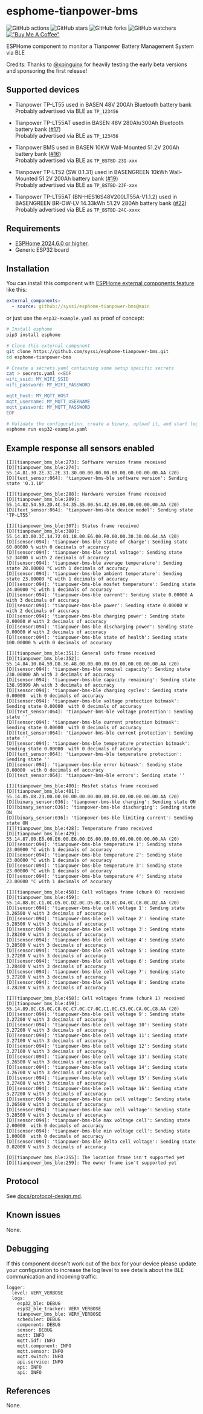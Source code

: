 # esphome-tianpower-bms

![GitHub actions](https://github.com/syssi/esphome-tianpower-bms/actions/workflows/ci.yaml/badge.svg)
![GitHub stars](https://img.shields.io/github/stars/syssi/esphome-tianpower-bms)
![GitHub forks](https://img.shields.io/github/forks/syssi/esphome-tianpower-bms)
![GitHub watchers](https://img.shields.io/github/watchers/syssi/esphome-tianpower-bms)
[!["Buy Me A Coffee"](https://img.shields.io/badge/buy%20me%20a%20coffee-donate-yellow.svg)](https://www.buymeacoffee.com/syssi)

ESPHome component to monitor a Tianpower Battery Management System via BLE

Credits: Thanks to [@xpinguinx](https://github.com/xpinguinx) for heavily testing the early beta versions and sponsoring the first release!

## Supported devices

* Tianpower TP-LT55 used in BASEN 48V 200Ah Bluetooth battery bank<br>
  Probably advertised via BLE as `TP_123456`

* Tianpower TP-LT55AT used in BASEN 48V 280Ah/300Ah Bluetooth battery bank ([#17](https://github.com/syssi/esphome-tianpower-bms/issues/17))<br>
  Probably advertised via BLE as `TP_123456`

* Tianpower BMS used in BASEN 10KW Wall-Mounted 51.2V 200Ah battery bank ([#16](https://github.com/syssi/esphome-tianpower-bms/issues/16))<br>
  Probably advertised via BLE as `TP_BSTBD-23I-xxx`

* Tianpower TP-LT52 (SW 0.1.31) used in BASENGREEN 10kWh Wall-Mounted 51.2V 200Ah battery bank ([#19](https://github.com/syssi/esphome-tianpower-bms/discussions/19))<br>
  Probably advertised via BLE as `TP_BSTBD-23F-xxx`

* Tianpower TP-LT55AT (BN-HES16S48V200LT55A-V1.1.2) used in BASENGREEN BR-OW-LV 14.33kWh 51.2V 280Ah battery bank ([#22](https://github.com/syssi/esphome-tianpower-bms/discussions/22))<br>
  Probably advertised via BLE as `TP_BSTBD-24C-xxxx`

## Requirements

* [ESPHome 2024.6.0 or higher](https://github.com/esphome/esphome/releases).
* Generic ESP32 board

## Installation

You can install this component with [ESPHome external components feature](https://esphome.io/components/external_components.html) like this:
```yaml
external_components:
  - source: github://syssi/esphome-tianpower-bms@main
```

or just use the `esp32-example.yaml` as proof of concept:

```bash
# Install esphome
pip3 install esphome

# Clone this external component
git clone https://github.com/syssi/esphome-tianpower-bms.git
cd esphome-tianpower-bms

# Create a secrets.yaml containing some setup specific secrets
cat > secrets.yaml <<EOF
wifi_ssid: MY_WIFI_SSID
wifi_password: MY_WIFI_PASSWORD

mqtt_host: MY_MQTT_HOST
mqtt_username: MY_MQTT_USERNAME
mqtt_password: MY_MQTT_PASSWORD
EOF

# Validate the configuration, create a binary, upload it, and start logs
esphome run esp32-example.yaml

```

## Example response all sensors enabled

```
[I][tianpower_bms_ble:273]: Software version frame received
[D][tianpower_bms_ble:274]:   55.14.81.30.2E.31.2E.31.30.00.00.00.00.00.00.00.00.00.00.AA (20)
[D][text_sensor:064]: 'tianpower-bms-ble software version': Sending state '0.1.10'

[I][tianpower_bms_ble:288]: Hardware version frame received
[D][tianpower_bms_ble:289]:   55.14.82.54.50.2D.4C.54.35.35.00.54.42.00.00.00.00.00.00.AA (20)
[D][text_sensor:064]: 'tianpower-bms-ble device model': Sending state 'TP-LT55'

[I][tianpower_bms_ble:307]: Status frame received
[D][tianpower_bms_ble:308]:   55.14.83.00.3C.14.72.01.18.00.E6.00.F0.00.00.30.30.00.64.AA (20)
[D][sensor:094]: 'tianpower-bms-ble state of charge': Sending state 60.00000 % with 0 decimals of accuracy
[D][sensor:094]: 'tianpower-bms-ble total voltage': Sending state 52.34000 V with 2 decimals of accuracy
[D][sensor:094]: 'tianpower-bms-ble average temperature': Sending state 28.00000 °C with 1 decimals of accuracy
[D][sensor:094]: 'tianpower-bms-ble ambient temperature': Sending state 23.00000 °C with 1 decimals of accuracy
[D][sensor:094]: 'tianpower-bms-ble mosfet temperature': Sending state 24.00000 °C with 1 decimals of accuracy
[D][sensor:094]: 'tianpower-bms-ble current': Sending state 0.00000 A with 3 decimals of accuracy
[D][sensor:094]: 'tianpower-bms-ble power': Sending state 0.00000 W with 2 decimals of accuracy
[D][sensor:094]: 'tianpower-bms-ble charging power': Sending state 0.00000 W with 2 decimals of accuracy
[D][sensor:094]: 'tianpower-bms-ble discharging power': Sending state 0.00000 W with 2 decimals of accuracy
[D][sensor:094]: 'tianpower-bms-ble state of health': Sending state 100.00000 % with 0 decimals of accuracy

[I][tianpower_bms_ble:351]: General info frame received
[D][tianpower_bms_ble:352]:   55.14.84.10.04.59.D8.36.48.00.00.00.00.00.00.00.00.00.00.AA (20)
[D][sensor:094]: 'tianpower-bms-ble nominal capacity': Sending state 230.00000 Ah with 3 decimals of accuracy
[D][sensor:094]: 'tianpower-bms-ble capacity remaining': Sending state 138.95999 Ah with 3 decimals of accuracy
[D][sensor:094]: 'tianpower-bms-ble charging cycles': Sending state 0.00000  with 0 decimals of accuracy
[D][sensor:094]: 'tianpower-bms-ble voltage protection bitmask': Sending state 0.00000  with 0 decimals of accuracy
[D][text_sensor:064]: 'tianpower-bms-ble voltage protection': Sending state ''
[D][sensor:094]: 'tianpower-bms-ble current protection bitmask': Sending state 0.00000  with 0 decimals of accuracy
[D][text_sensor:064]: 'tianpower-bms-ble current protection': Sending state ''
[D][sensor:094]: 'tianpower-bms-ble temperature protection bitmask': Sending state 0.00000  with 0 decimals of accuracy
[D][text_sensor:064]: 'tianpower-bms-ble temperature protection': Sending state ''
[D][sensor:094]: 'tianpower-bms-ble error bitmask': Sending state 0.00000  with 0 decimals of accuracy
[D][text_sensor:064]: 'tianpower-bms-ble errors': Sending state ''

[I][tianpower_bms_ble:400]: Mosfet status frame received
[D][tianpower_bms_ble:401]:   55.14.85.08.23.00.00.00.00.00.00.00.00.00.00.00.00.00.00.AA (20)
[D][binary_sensor:036]: 'tianpower-bms-ble charging': Sending state ON
[D][binary_sensor:036]: 'tianpower-bms-ble discharging': Sending state ON
[D][binary_sensor:036]: 'tianpower-bms-ble limiting current': Sending state ON
[I][tianpower_bms_ble:428]: Temperature frame received
[D][tianpower_bms_ble:429]:   55.14.87.00.E6.00.E6.00.E6.00.E6.00.00.00.00.00.00.00.00.AA (20)
[D][sensor:094]: 'tianpower-bms-ble temperature 1': Sending state 23.00000 °C with 1 decimals of accuracy
[D][sensor:094]: 'tianpower-bms-ble temperature 2': Sending state 23.00000 °C with 1 decimals of accuracy
[D][sensor:094]: 'tianpower-bms-ble temperature 3': Sending state 23.00000 °C with 1 decimals of accuracy
[D][sensor:094]: 'tianpower-bms-ble temperature 4': Sending state 23.00000 °C with 1 decimals of accuracy

[I][tianpower_bms_ble:458]: Cell voltages frame (chunk 0) received
[D][tianpower_bms_ble:459]:   55.14.88.0C.C1.0C.D5.0C.D2.0C.D5.0C.C8.0C.D4.0C.C8.0C.D2.AA (20)
[D][sensor:094]: 'tianpower-bms-ble cell voltage 1': Sending state 3.26500 V with 3 decimals of accuracy
[D][sensor:094]: 'tianpower-bms-ble cell voltage 2': Sending state 3.28500 V with 3 decimals of accuracy
[D][sensor:094]: 'tianpower-bms-ble cell voltage 3': Sending state 3.28200 V with 3 decimals of accuracy
[D][sensor:094]: 'tianpower-bms-ble cell voltage 4': Sending state 3.28500 V with 3 decimals of accuracy
[D][sensor:094]: 'tianpower-bms-ble cell voltage 5': Sending state 3.27200 V with 3 decimals of accuracy
[D][sensor:094]: 'tianpower-bms-ble cell voltage 6': Sending state 3.28400 V with 3 decimals of accuracy
[D][sensor:094]: 'tianpower-bms-ble cell voltage 7': Sending state 3.27200 V with 3 decimals of accuracy
[D][sensor:094]: 'tianpower-bms-ble cell voltage 8': Sending state 3.28200 V with 3 decimals of accuracy

[I][tianpower_bms_ble:458]: Cell voltages frame (chunk 1) received
[D][tianpower_bms_ble:459]:   55.14.89.0C.C8.0C.C8.0C.C7.0C.C7.0C.C1.0C.C3.0C.CA.0C.C8.AA (20)
[D][sensor:094]: 'tianpower-bms-ble cell voltage 9': Sending state 3.27200 V with 3 decimals of accuracy
[D][sensor:094]: 'tianpower-bms-ble cell voltage 10': Sending state 3.27200 V with 3 decimals of accuracy
[D][sensor:094]: 'tianpower-bms-ble cell voltage 11': Sending state 3.27100 V with 3 decimals of accuracy
[D][sensor:094]: 'tianpower-bms-ble cell voltage 12': Sending state 3.27100 V with 3 decimals of accuracy
[D][sensor:094]: 'tianpower-bms-ble cell voltage 13': Sending state 3.26500 V with 3 decimals of accuracy
[D][sensor:094]: 'tianpower-bms-ble cell voltage 14': Sending state 3.26700 V with 3 decimals of accuracy
[D][sensor:094]: 'tianpower-bms-ble cell voltage 15': Sending state 3.27400 V with 3 decimals of accuracy
[D][sensor:094]: 'tianpower-bms-ble cell voltage 16': Sending state 3.27200 V with 3 decimals of accuracy
[D][sensor:094]: 'tianpower-bms-ble min cell voltage': Sending state 3.26500 V with 3 decimals of accuracy
[D][sensor:094]: 'tianpower-bms-ble max cell voltage': Sending state 3.28500 V with 3 decimals of accuracy
[D][sensor:094]: 'tianpower-bms-ble max voltage cell': Sending state 2.00000  with 0 decimals of accuracy
[D][sensor:094]: 'tianpower-bms-ble min voltage cell': Sending state 1.00000  with 0 decimals of accuracy
[D][sensor:094]: 'tianpower-bms-ble delta cell voltage': Sending state 0.02000 V with 3 decimals of accuracy

[D][tianpower_bms_ble:255]: The location frame isn't supported yet
[D][tianpower_bms_ble:259]: The owner frame isn't supported yet
```

## Protocol

See [docs/protocol-design.md](docs/protocol-design.md).

## Known issues

None.

## Debugging

If this component doesn't work out of the box for your device please update your configuration to increase the log level to see details about the BLE communication and incoming traffic:

```
logger:
  level: VERY_VERBOSE
  logs:
    esp32_ble: DEBUG
    esp32_ble_tracker: VERY_VERBOSE
    tianpower_bms_ble: VERY_VERBOSE
    scheduler: DEBUG
    component: DEBUG
    sensor: DEBUG
    mqtt: INFO
    mqtt.idf: INFO
    mqtt.component: INFO
    mqtt.sensor: INFO
    mqtt.switch: INFO
    api.service: INFO
    api: INFO
    api: INFO
```

## References

None.
